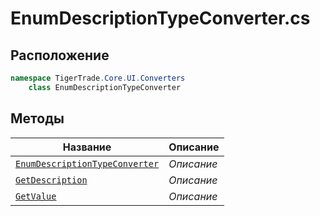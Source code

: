 
# EnumDescriptionTypeConverter.cs
## Расположение
```csharp
namespace TigerTrade.Core.UI.Converters  
    class EnumDescriptionTypeConverter
```

## Методы
| Название | Описание |
| --- | --- |
| [`EnumDescriptionTypeConverter`](./metody/EnumDescriptionTypeConverter.md) | *Описание* |
| [`GetDescription`](./metody/GetDescription.md) | *Описание* |
| [`GetValue`](./metody/GetValue.md) | *Описание* |
